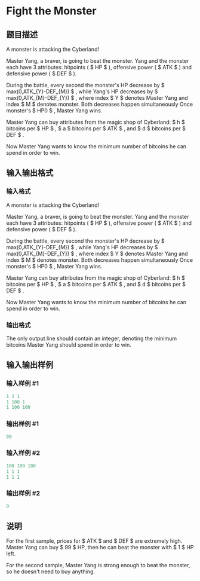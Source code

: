 # Fight the Monster

## 题目描述

A monster is attacking the Cyberland!

Master Yang, a braver, is going to beat the monster. Yang and the monster each have 3 attributes: hitpoints ( $ HP $ ), offensive power ( $ ATK $ ) and defensive power ( $ DEF $ ).

During the battle, every second the monster's HP decrease by $ max(0,ATK_{Y}-DEF_{M}) $ , while Yang's HP decreases by $ max(0,ATK_{M}-DEF_{Y}) $ , where index $ Y $ denotes Master Yang and index $ M $ denotes monster. Both decreases happen simultaneously Once monster's $ HP0 $ , Master Yang wins.

Master Yang can buy attributes from the magic shop of Cyberland: $ h $ bitcoins per $ HP $ , $ a $ bitcoins per $ ATK $ , and $ d $ bitcoins per $ DEF $ .

Now Master Yang wants to know the minimum number of bitcoins he can spend in order to win.

## 输入输出格式

### 输入格式

A monster is attacking the Cyberland!

Master Yang, a braver, is going to beat the monster. Yang and the monster each have 3 attributes: hitpoints ( $ HP $ ), offensive power ( $ ATK $ ) and defensive power ( $ DEF $ ).

During the battle, every second the monster's HP decrease by $ max(0,ATK_{Y}-DEF_{M}) $ , while Yang's HP decreases by $ max(0,ATK_{M}-DEF_{Y}) $ , where index $ Y $ denotes Master Yang and index $ M $ denotes monster. Both decreases happen simultaneously Once monster's $ HP0 $ , Master Yang wins.

Master Yang can buy attributes from the magic shop of Cyberland: $ h $ bitcoins per $ HP $ , $ a $ bitcoins per $ ATK $ , and $ d $ bitcoins per $ DEF $ .

Now Master Yang wants to know the minimum number of bitcoins he can spend in order to win.

### 输出格式

The only output line should contain an integer, denoting the minimum bitcoins Master Yang should spend in order to win.

## 输入输出样例

### 输入样例 #1

```cpp
1 2 1
1 100 1
1 100 100

```
### 输出样例 #1

```cpp
99

```
### 输入样例 #2

```cpp
100 100 100
1 1 1
1 1 1

```
### 输出样例 #2

```cpp
0

```
## 说明

For the first sample, prices for $ ATK $ and $ DEF $ are extremely high. Master Yang can buy $ 99 $ HP, then he can beat the monster with $ 1 $ HP left.

For the second sample, Master Yang is strong enough to beat the monster, so he doesn't need to buy anything.

